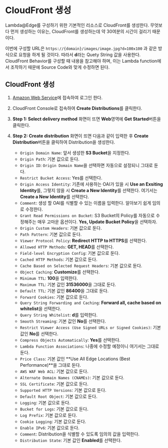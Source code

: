 # CloudFront 생성
Lambda@Edge를 구성하기 위한 기본적인 리소스로 CloudFront를 생성한다. 무엇보다 먼저 생성하는 이유는, CloudFront를 생성하는데 약 30여분의 시간이 걸리기 때문이다.

이번에 구성할 URL은 `https://{domain}/images/image.jpg?d=100x100` 과 같은 방식으로 요청을 하게 될 것이다. 따라서 **d**라는 Quety String 값을 사용한다. CloudFront Behavior를 구성할 때 내용을 참고해야 하며, 이는 Lambda function에서 조작하기 때문에 Source Code와 맞게 수정하면 된다.

## CloudFront 생성
1. [Amazon Web Service](https://signin.aws.amazon.com)에 접속하여 로그인 한다.

2. CloudFront Console로 접속하여 **Create Distributions**를 클릭한다.

3. **Step 1: Select delivery method** 화면이 뜨면 **Web**영역에 **Get Started**버튼을 클릭한다.

4. **Step 2: Create distribution** 화면이 뜨면 다음과 같이 입력한 후 **Create Distribution**버튼을 클릭하여 Distribution을 생성한다.
    - `Origin Domain Name`: 앞서 생성한 **S3 Bucket**을 지정한다.
    - `Origin Path`: 기본 값으로 둔다.
    - `Origin ID`: `Origin Domain Name`을 선택하면 자동으로 설정되니 그대로 둔다.
    - `Restrict Bucket Access`: Yes를 선택한다.
    - `Origin Access Identity`: 기존에 사용하는 OAI가 있을 시 **Use an Exsiting Identity**를, 그렇지 않을 시 **Create a New Identity**를 선택한다. 여기서는 **Create a New Identity**를 선택한다.
    - `Comment`: 생성 할 OAI를 식별할 수 있는 이름을 입력한다. 알아보기 쉽게 임의로 수정한다.
    - `Grant Read Permissions on Bucket`: S3 Bucket의 Policy를 자동으로 수정해주는 매우 고마운 옵션이다. **Yes, Update Bucket Policy**을 선택하자.
    - `Origin Custom Headers`: 기본 값으로 둔다.
    - `Path Pattern`: 기본 값으로 둔다.
    - `Viewer Protocol Policy`: **Redirect HTTP to HTTPS**를 선택한다.
    - `Allowed HTTP Methods`: **GET, HEAD**를 선택한다.
    - `Field-level Encryption Config`: 기본 값으로 둔다.
    - `Cached HTTP Methods`: 기본 값으로 둔다.
    - `Cache Based on Selected Request Headers`: 기본 값으로 둔다.
    - `Object Caching`: **Customize**를 선택한다.
    - `Minimum TTL`: **100**을 입력한다.
    - `Maximum TTL`: 기본 값인 **31536000**을 그대로 둔다.
    - `Default TTL`: 기본 값인 **86400**을 그대로 둔다.
    - `Forward Cookies`: 기본 값으로 둔다.
    - `Query String Forwarding and Caching`: **Forward all, cache based on whitelist**을 선택한다.
    - `Query String Whitelist`: **d**를 입력한다.
    - `Smooth Streaming`: 기본 값인 **No**를 선택한다.
    - `Restrict Viewer Access (Use Signed URLs or Signed Cookies)`: 기본 값인 **No**를 선택한다.
    - `Compress Objects Automatically`: **Yes**를 선택한다.
    - `Lambda Function Associations`: 나중에 수정할 예정이니 여기서는 그대로 둔다.
    - `Price Class`: 기본 값인 **Use All Edge Locations (Best Performance)**을 그대로 둔다.
    - `AWS WAF Web ACL`: 기본 값으로 둔다.
    - `Alternate Domain Names (CNAMEs)`: 기본 값으로 둔다.
    - `SSL Certificate`: 기본 값으로 둔다.
    - `Supported HTTP Versions`: 기본 값으로 둔다.
    - `Default Root Object`: 기본 값으로 둔다.
    - `Logging`: 기본 값으로 둔다.
    - `Bucket for Logs`: 기본 값으로 둔다.
    - `Log Prefix`: 기본 값으로 둔다.
    - `Cookie Logging`: 기본 값으로 둔다.
    - `Enable IPv6`: 기본 값으로 둔다.
    - `Comment`: Distribution을 식별할 수 있도록 임의의 값을 입력한다.
    - `Distribution State`: 기본 값인 **Enabled**를 선택한다.